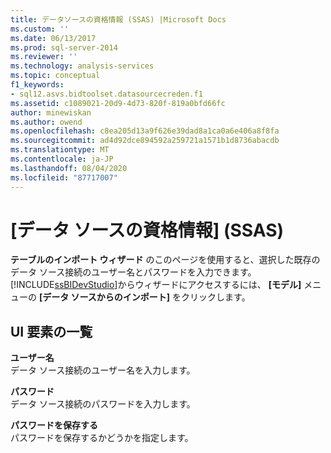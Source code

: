 ```yaml
---
title: データソースの資格情報 (SSAS) |Microsoft Docs
ms.custom: ''
ms.date: 06/13/2017
ms.prod: sql-server-2014
ms.reviewer: ''
ms.technology: analysis-services
ms.topic: conceptual
f1_keywords:
- sql12.asvs.bidtoolset.datasourcecreden.f1
ms.assetid: c1089021-20d9-4d73-820f-819a0bfd66fc
author: minewiskan
ms.author: owend
ms.openlocfilehash: c8ea205d13a9f626e39dad8a1ca0a6e406a8f8fa
ms.sourcegitcommit: ad4d92dce894592a259721a1571b1d8736abacdb
ms.translationtype: MT
ms.contentlocale: ja-JP
ms.lasthandoff: 08/04/2020
ms.locfileid: "87717007"
---
```

# <a name="data-source-credentials-ssas"></a>[データ ソースの資格情報] (SSAS)
  **テーブルのインポート ウィザード** のこのページを使用すると、選択した既存のデータ ソース接続のユーザー名とパスワードを入力できます。 [!INCLUDE[ssBIDevStudio](../includes/ssbidevstudio-md.md)]からウィザードにアクセスするには、 **[モデル]** メニューの **[データ ソースからのインポート]** をクリックします。  
  
## <a name="ui-element-list"></a>UI 要素の一覧  
 **ユーザー名**  
 データ ソース接続のユーザー名を入力します。  
  
 **パスワード**  
 データ ソース接続のパスワードを入力します。  
  
 **パスワードを保存する**  
 パスワードを保存するかどうかを指定します。  
  
  
